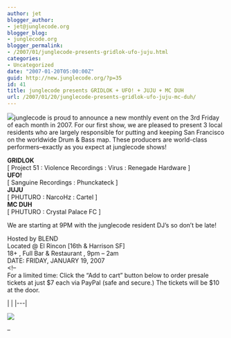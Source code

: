 ```yaml
---
author: jet
blogger_author:
- jet@junglecode.org
blogger_blog:
- junglecode.org
blogger_permalink:
- /2007/01/junglecode-presents-gridlok-ufo-juju.html
categories:
- Uncategorized
date: "2007-01-20T05:00:00Z"
guid: http://new.junglecode.org/?p=35
id: 41
title: junglecode presents GRIDLOK + UFO! + JUJU + MC DUH
url: /2007/01/20/junglecode-presents-gridlok-ufo-juju-mc-duh/
---
```


[![](http://www.junglecode.com/images/blog/junglecode_monthly_001_thumb.jpg)](http://groundscore.net/board/viewtopic.php?t=28011)junglecode is proud to announce a new monthly event on the 3rd Friday of each month in 2007. For our first show, we are pleased to present 3 local residents who are largely responsible for putting and keeping San Francisco on the worldwide Drum & Bass map. These producers are world-class performers–exactly as you expect at junglecode shows!

<span style="font-weight:bold">GRIDLOK</span>  
\[ Project 51 : Violence Recordings : Virus : Renegade Hardware \]  
<span style="font-weight:bold">UFO!</span>  
\[ Sanguine Recordings : Phunckateck \]  
<span style="font-weight:bold">JUJU</span>  
\[ PHUTURO : NarcoHz : Cartel \]  
<span style="font-weight:bold">MC DUH</span>  
\[ PHUTURO : Crystal Palace FC \]

We are starting at 9PM with the junglecode resident DJ’s so don’t be late!

Hosted by BLEND  
Located @ El Rincon \[16th & Harrison SF\]  
18+ , Full Bar & Restaurant , 9pm – 2am  
DATE: FRIDAY, JANUARY 19, 2007  
&lt;!–  
For a limited time: Click the “Add to cart” button below to order presale tickets at just $7 each via PayPal (safe and secure.) The tickets will be $10 at the door.

<form action="https://www.paypal.com/cgi-bin/webscr" method="post" target="paypal">|  |
|---|

![](https://www.paypal.com/en_US/i/scr/pixel.gif)

</form>–